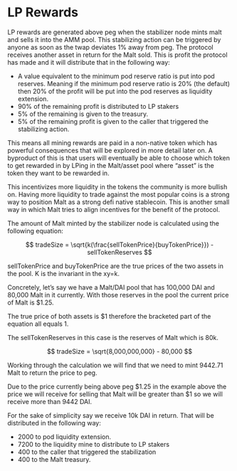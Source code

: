 # LP Rewards

LP rewards are generated above peg when the stabilizer node mints malt and sells it into the AMM pool. This stabilizing action can be triggered by anyone as soon as the twap deviates 1% away from peg. The protocol receives another asset in return for the Malt sold. This is profit the protocol has made and it will distribute that in the following way:

* A value equivalent to the minimum pod reserve ratio is put into pod reserves. Meaning if the minimum pod reserve ratio is 20% \(the default\) then 20% of the profit will be put into the pod reserves as liquidity extension.
* 90% of the remaining profit is distributed to LP stakers
* 5% of the remaining is given to the treasury.
* 5% of the remaining profit is given to the caller that triggered the stabilizing action.

This means all mining rewards are paid in a non-native token which has powerful consequences that will be explored in more detail later on. A byproduct of this is that users will eventually be able to choose which token to get rewarded in by LPing in the Malt/asset pool where “asset” is the token they want to be rewarded in.

This incentivizes more liquidity in the tokens the community is more bullish on. Having more liquidity to trade against the most popular coins is a strong way to position Malt as a strong defi native stablecoin. This is another small way in which Malt tries to align incentives for the benefit of the protocol.

The amount of Malt minted by the stabilizer node is calculated using the following equation:

$$
tradeSize = \sqrt{k(\frac{sellTokenPrice}{buyTokenPrice}}) - sellTokenReserves
$$

sellTokenPrice and buyTokenPrice are the true prices of the two assets in the pool. K is the invariant in the xy=k.

Concretely, let’s say we have a Malt/DAI pool that has 100,000 DAI and 80,000 Malt in it currently. With those reserves in the pool the current price of Malt is $1.25.

The true price of both assets is $1 therefore the bracketed part of the equation all equals 1.

The sellTokenReserves in this case is the reserves of Malt which is 80k.

$$
tradeSize = \sqrt{8,000,000,000} - 80,000
$$

Working through the calculation we will find that we need to mint 9442.71 Malt to return the price to peg.

Due to the price currently being above peg $1.25 in the example above the price we will receive for selling that Malt will be greater than $1 so we will receive more than 9442 DAI.

For the sake of simplicity say we receive 10k DAI in return. That will be distributed in the following way:

* 2000 to pod liquidity extension.
* 7200 to the liquidity mine to distribute to LP stakers
* 400 to the caller that triggered the stabilization
* 400 to the Malt treasury.

